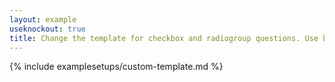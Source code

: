 ```yaml
---
layout: example
useknockout: true
title: Change the template for checkbox and radiogroup questions. Use bootstrap buttons group.
---
```


{% include examplesetups/custom-template.md %}
